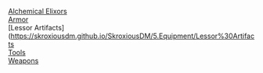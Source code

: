 [Alchemical Elixors](https://skroxiousdm.github.io/SkroxiousDM/5.Equipment/Alchemical%20Elixors) <br>
[Armor](https://skroxiousdm.github.io/SkroxiousDM/5.Equipment/Armor) <br>
[Lessor Artifacts](https://skroxiousdm.github.io/SkroxiousDM/5.Equipment/Lessor%30Artifacts <br>
[Tools](https://skroxiousdm.github.io/SkroxiousDM/5.Equipment/Tools) <br>
[Weapons](https://skroxiousdm.github.io/SkroxiousDM/5.Equipment/Weapons) <br>

